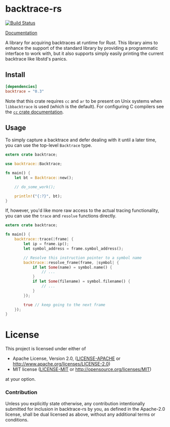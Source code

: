 # backtrace-rs

[![Build Status](https://dev.azure.com/alexcrichton/backtrace-rs/_apis/build/status/alexcrichton.backtrace-rs?branchName=master)](https://dev.azure.com/alexcrichton/backtrace-rs/_build/latest?definitionId=7&branchName=master)

[Documentation](https://docs.rs/backtrace)

A library for acquiring backtraces at runtime for Rust. This library aims to
enhance the support of the standard library by providing a programmatic
interface to work with, but it also supports simply easily printing the current
backtrace like libstd's panics.

## Install

```toml
[dependencies]
backtrace = "0.3"
```

Note that this crate requires `cc` and `ar` to be present on Unix systems when
`libbacktrace` is used (which is the default). For configuring C compilers see
the [`cc` crate documentation](https://github.com/alexcrichton/cc-rs).

## Usage

To simply capture a backtrace and defer dealing with it until a later time,
you can use the top-level `Backtrace` type.

```rust
extern crate backtrace;

use backtrace::Backtrace;

fn main() {
    let bt = Backtrace::new();

    // do_some_work();

    println!("{:?}", bt);
}
```

If, however, you'd like more raw access to the actual tracing functionality, you
can use the `trace` and `resolve` functions directly.

```rust
extern crate backtrace;

fn main() {
    backtrace::trace(|frame| {
        let ip = frame.ip();
        let symbol_address = frame.symbol_address();

        // Resolve this instruction pointer to a symbol name
        backtrace::resolve_frame(frame, |symbol| {
            if let Some(name) = symbol.name() {
                // ...
            }
            if let Some(filename) = symbol.filename() {
                // ...
            }
        });

        true // keep going to the next frame
    });
}
```

# License

This project is licensed under either of

 * Apache License, Version 2.0, ([LICENSE-APACHE](LICENSE-APACHE) or
   http://www.apache.org/licenses/LICENSE-2.0)
 * MIT license ([LICENSE-MIT](LICENSE-MIT) or
   http://opensource.org/licenses/MIT)

at your option.

### Contribution

Unless you explicitly state otherwise, any contribution intentionally submitted
for inclusion in backtrace-rs by you, as defined in the Apache-2.0 license, shall be
dual licensed as above, without any additional terms or conditions.
